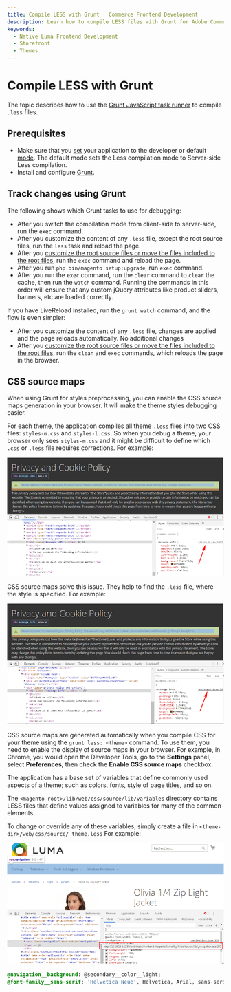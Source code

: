 ```yaml
---
title: Compile LESS with Grunt | Commerce Frontend Development
description: Learn how to compile LESS files with Grunt for Adobe Commerce and Magento Open Source themes.
keywords:
  - Native Luma Frontend Development
  - Storefront
  - Themes
---
```


# Compile LESS with Grunt

The topic describes how to use the [Grunt JavaScript task runner](http://gruntjs.com/) to compile `.less` files.

## Prerequisites

-  Make sure that you [set](https://experienceleague.adobe.com/docs/commerce-operations/configuration-guide/cli/set-mode.html) your application to the developer or default [mode](https://experienceleague.adobe.com/docs/commerce-operations/configuration-guide/setup/application-modes.html). The default mode sets the Less compilation mode to Server-side Less compilation.
-  Install and configure [Grunt](../tools/grunt.md).

## Track changes using Grunt

The following shows which Grunt tasks to use for debugging:

-  After you switch the compilation mode from client-side to server-side, run the `exec` command.
-  After you customize the content of any `.less` file, except the root source files, run the `less` task and reload the page.
-  After you [customize the root source files or move the files included to the root files](../css/preprocess.md#clean-static-view-files), run the `exec` command and reload the page.
-  After you run `php bin/magento setup:upgrade`, run `exec` command.
-  After you run the `exec` command, run the `clear` command to `clear` the cache, then run the `watch` command. Running the commands in this order will ensure that any custom jQuery attributes like product sliders, banners, etc are loaded correctly.

If you have LiveReload installed, run the `grunt watch` command, and the flow is even simpler:

-  After you customize the content of any `.less` file, changes are applied and the page reloads automatically. No additional changes
-  After you [customize the root source files or move the files included to the root files](../css/preprocess.md#clean-static-view-files), run the `clean` and `exec` commands, which reloads the page in the browser.

## CSS source maps

When using Grunt for styles preprocessing, you can enable the CSS source maps generation in your browser. It will make the theme styles debugging easier.

For each theme, the application compiles all theme `.less` files into two CSS files: `styles-m.css` and `styles-l.css`. So when you debug a theme, your browser only sees `styles-m.css` and it might be difficult to define which `.css` or `.less` file requires corrections. For example:

![node declaration autocomplete](../../_images/frontend/no-map.png)

CSS source maps solve this issue. They help to find the `.less` file, where the style is specified. For example:

![node declaration autocomplete](../../_images/frontend/with-map.png)

CSS source maps are generated automatically when you compile CSS for your theme using the `grunt less: <theme>` command. To use them, you need to enable the display of source maps in your browser. For example, in Chrome, you would open the Developer Tools, go to the **Settings** panel, select **Preferences**, then check the **Enable CSS source maps** checkbox.

The application has a base set of variables that define commonly used aspects of a theme; such as colors, fonts, style of page titles, and so on.

The `<magento-root>/lib/web/css/source/lib/variables` directory contains LESS files that define values assigned to variables for many of the common elements.

To change or override any of these variables, simply create a file in `<theme-dir>/web/css/source/_theme.less` For example:

![node declaration autocomplete](../../_images/frontend/lib-map.png)

```css
@navigation__background: @secondary__color__light;
@font-family__sans-serif: 'Helvetica Neue', Helvetica, Arial, sans-serif;
```
